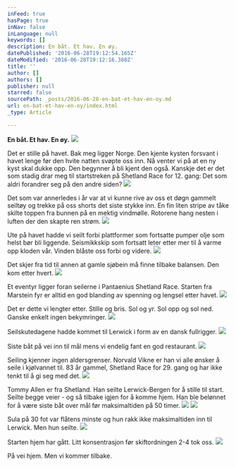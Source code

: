 ```yaml
---
inFeed: true
hasPage: true
inNav: false
inLanguage: null
keywords: []
description: En båt. Et hav. En øy.
datePublished: '2016-06-28T19:12:54.165Z'
dateModified: '2016-06-28T19:12:16.380Z'
title: ''
author: []
authors: []
publisher: null
starred: false
sourcePath: _posts/2016-06-28-en-bat-et-hav-en-oy.md
url: en-bat-et-hav-en-oy/index.html
_type: Article

---
```

**En båt. Et hav. En øy.**
![](https://the-grid-user-content.s3-us-west-2.amazonaws.com/b88acd0e-6d7e-497d-8a8f-4a0d4966be77.jpg)

Det er stille på havet. Bak meg ligger Norge. Den kjente kysten forsvant i havet lenge før den hvite natten svøpte oss inn. Nå venter vi på at en ny kyst skal dukke opp. Den begynner å bli kjent den også. Kanskje det er det som stadig drar meg til startstreken på Shetland Race for 12\. gang: Det som aldri forandrer seg på den andre siden?
![](https://the-grid-user-content.s3-us-west-2.amazonaws.com/053fa744-3c2b-43db-9550-8ba73c502f06.jpg)

Det som var annerledes i år var at vi kunne rive av oss et døgn gammelt seiltøy og trekke på oss shorts det siste stykke inn. En fin liten stripe av tåke skilte toppen fra bunnen på en mektig vindmølle. Rotorene hang nesten i luften der den skapte ren strøm.
![](https://the-grid-user-content.s3-us-west-2.amazonaws.com/00a4748c-6c85-4ece-b8e4-338f35120be2.jpg)

Ute på havet hadde vi seilt forbi plattformer som fortsatte pumper olje som helst bør bli liggende. Seismikkskip som fortsatt leter etter mer til å varme opp kloden vår. Vinden blåste oss forbi og videre.
![](https://the-grid-user-content.s3-us-west-2.amazonaws.com/84cc7880-d0ad-41b1-917f-c9739ae417bc.jpg)

Det skjer fra tid til annen at gamle sjøbein må finne tilbake balansen. Den kom etter hvert.
![](https://the-grid-user-content.s3-us-west-2.amazonaws.com/3edcb3ad-a893-4523-b8ee-057f4bb07c4e.jpg)

Et eventyr ligger foran seilerne i Pantaenius Shetland Race. Starten fra Marstein fyr er alltid en god blanding av spenning og lengsel etter havet.
![](https://the-grid-user-content.s3-us-west-2.amazonaws.com/f1dd2b1f-3c17-48f5-8d6b-dee559fca6dd.jpg)

Det er dette vi lengter etter. Stille og bris. Sol og yr. Sol opp og sol ned. Ganske enkelt ingen bekymringer.
![](https://the-grid-user-content.s3-us-west-2.amazonaws.com/b9bae770-2271-4c34-b64b-085c554d1a31.jpg)

Seilskutedagene hadde kommet til Lerwick i form av en dansk fullrigger.
![](https://the-grid-user-content.s3-us-west-2.amazonaws.com/8106f088-f8cb-409f-baf6-361f7cba98bd.jpg)

Siste båt på vei inn til mål mens vi endelig fant en god restaurant.
![](https://the-grid-user-content.s3-us-west-2.amazonaws.com/fda1aa86-8b2b-41f7-9c70-bf72a70f0bc7.jpg)

Seiling kjenner ingen aldersgrenser. Norvald Vikne er han vi alle ønsker å seile i kjølvannet til. 83 år gammel, Shetland Race for 29\. gang og har ikke tenkt til å gi seg med det.
![](https://the-grid-user-content.s3-us-west-2.amazonaws.com/4d53a4f9-d956-485a-914d-bf2a8c16af13.jpg)

Tommy Allen er fra Shetland. Han seilte Lerwick-Bergen for å stille til start. Seilte begge veier - og så tilbake igjen for å komme hjem. Han ble belønnet for å være siste båt over mål før maksimaltiden på 50 timer.
![](https://the-grid-user-content.s3-us-west-2.amazonaws.com/8ef812a5-a59c-4e29-a81f-08768806de82.jpg)
![](https://the-grid-user-content.s3-us-west-2.amazonaws.com/a1a230e3-ac26-473c-aedf-9722609da83d.jpg)

Sula på 30 fot var flåtens minste og hun rakk ikke maksimaltiden inn til Lerwick. Men hun seilte.
![](https://the-grid-user-content.s3-us-west-2.amazonaws.com/72b4ed9f-6a64-4e65-96b2-02b3024fc6c3.jpg)

Starten hjem har gått. Litt konsentrasjon før skiftordningen 2-4 tok oss. ![](https://the-grid-user-content.s3-us-west-2.amazonaws.com/be798638-53be-4aeb-b978-377e8a11add7.jpg)

På vei hjem. Men vi kommer tilbake.